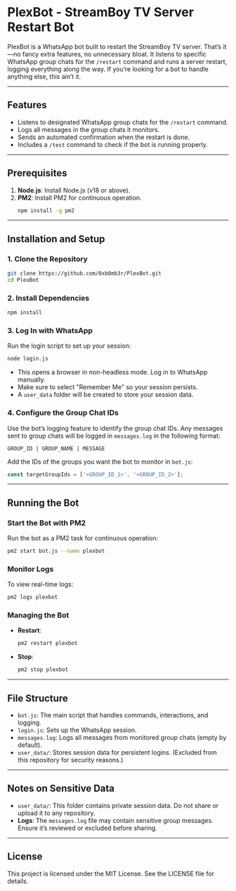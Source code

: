 
# PlexBot - StreamBoy TV Server Restart Bot

PlexBot is a WhatsApp bot built to restart the StreamBoy TV server. That’s it—no fancy extra features, no unnecessary bloat. It listens to specific WhatsApp group chats for the `/restart` command and runs a server restart, logging everything along the way. If you’re looking for a bot to handle anything else, this ain’t it.

---

## Features
- Listens to designated WhatsApp group chats for the `/restart` command.
- Logs all messages in the group chats it monitors.
- Sends an automated confirmation when the restart is done.
- Includes a `/test` command to check if the bot is running properly.

---

## Prerequisites
1. **Node.js**: Install Node.js (v18 or above).
2. **PM2**: Install PM2 for continuous operation.
   ```bash
   npm install -g pm2
   ```

---

## Installation and Setup

### 1. Clone the Repository
```bash
git clone https://github.com/0xb0mb3r/PlexBot.git
cd PlexBot
```

### 2. Install Dependencies
```bash
npm install
```

### 3. Log In with WhatsApp
Run the login script to set up your session:
```bash
node login.js
```

- This opens a browser in non-headless mode. Log in to WhatsApp manually.
- Make sure to select "Remember Me" so your session persists.
- A `user_data` folder will be created to store your session data.

### 4. Configure the Group Chat IDs
Use the bot’s logging feature to identify the group chat IDs. Any messages sent to group chats will be logged in `messages.log` in the following format:
```
GROUP_ID | GROUP_NAME | MESSAGE
```

Add the IDs of the groups you want the bot to monitor in `bot.js`:
```javascript
const targetGroupIds = ['<GROUP_ID_1>', '<GROUP_ID_2>'];
```

---

## Running the Bot

### Start the Bot with PM2
Run the bot as a PM2 task for continuous operation:
```bash
pm2 start bot.js --name plexbot
```

### Monitor Logs
To view real-time logs:
```bash
pm2 logs plexbot
```

### Managing the Bot
- **Restart**:
  ```bash
  pm2 restart plexbot
  ```
- **Stop**:
  ```bash
  pm2 stop plexbot
  ```

---

## File Structure
- `bot.js`: The main script that handles commands, interactions, and logging.
- `login.js`: Sets up the WhatsApp session.
- `messages.log`: Logs all messages from monitored group chats (empty by default).
- `user_data/`: Stores session data for persistent logins. (Excluded from this repository for security reasons.)

---

## Notes on Sensitive Data
- `user_data/`: This folder contains private session data. Do not share or upload it to any repository.
- **Logs**: The `messages.log` file may contain sensitive group messages. Ensure it’s reviewed or excluded before sharing.

---

## License
This project is licensed under the MIT License. See the LICENSE file for details.
